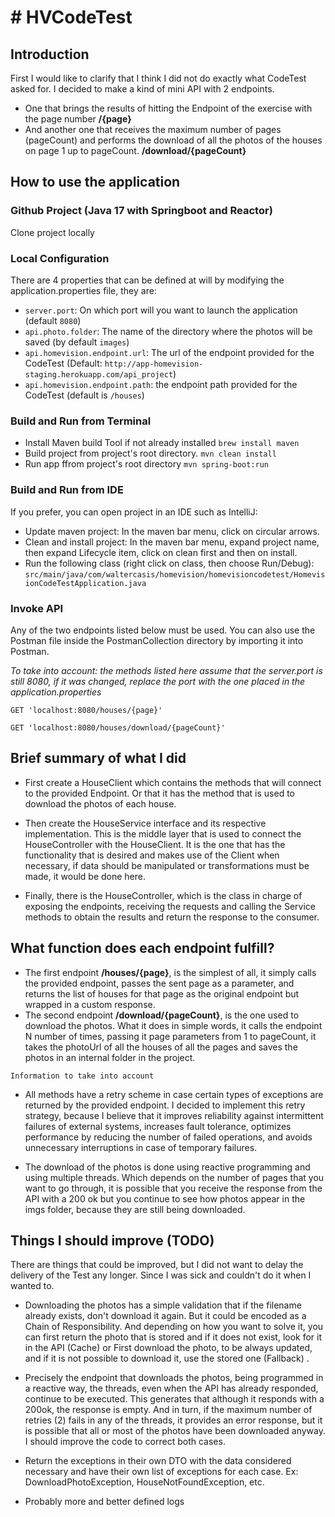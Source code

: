 # # HVCodeTest
## Introduction


First I would like to clarify that I think I did not do exactly what CodeTest asked for. I decided to make a kind of mini API with 2 endpoints.

 - One that brings the results of hitting the Endpoint of the exercise with the page number **/{page}**
 - And another one that receives the maximum number of pages (pageCount) and performs the download of all the photos of the houses on page 1 up to pageCount. **/download/{pageCount}**

## How to use the application

### Github Project (Java 17 with Springboot and Reactor)

Clone project locally

### Local Configuration

There are 4 properties that can be defined at will by modifying the application.properties file, they are:

- ```server.port```: On which port will you want to launch the application (default ```8080```)
- ```api.photo.folder```: The name of the directory where the photos will be saved (by default ```images```)
- ```api.homevision.endpoint.url```: The url of the  endpoint provided for the CodeTest (Default: ```http://app-homevision-staging.herokuapp.com/api_project```)
- ```api.homevision.endpoint.path```: the endpoint path provided for the CodeTest (default is ```/houses```)

### Build and Run from Terminal

- Install Maven build Tool if not already installed
  ```brew install maven```
- Build project from project's root directory.
  ```mvn clean install```
- Run app ffrom project's root directory
  ```mvn spring-boot:run```


### Build and Run from IDE  

If you prefer, you can open project in an IDE such as IntelliJ:

- Update maven project: In the maven bar menu, click on circular arrows.
- Clean and install project: In the maven bar menu, expand project name, then expand Lifecycle item, click on clean first and then on install.
- Run the following class (right click on class, then choose Run/Debug): ```src/main/java/com/waltercasis/homevision/homevisioncodetest/HomevisionCodeTestApplication.java```

### Invoke API

Any of the two endpoints listed below must be used. You can also use the Postman file inside the PostmanCollection directory by importing it into Postman.

*To take into account: the methods listed here assume that the server.port is still 8080, if it was changed, replace the port with the one placed in the application.properties*

```GET 'localhost:8080/houses/{page}'```

```GET 'localhost:8080/houses/download/{pageCount}'```


## Brief summary of what I did

- First create a HouseClient which contains the methods that will connect to the provided Endpoint. Or that it has the method that is used to download the photos of each house.

- Then create the HouseService interface and its respective implementation. This is the middle layer that is used to connect the HouseController with the HouseClient. It is the one that has the functionality that is desired and makes use of the Client when necessary, if data should be manipulated or transformations must be made, it would be done here.

- Finally, there is the HouseController, which is the class in charge of exposing the endpoints, receiving the requests and calling the Service methods to obtain the results and return the response to the consumer.

## What function does each endpoint fulfill?

- The first endpoint **/houses/{page}**, is the simplest of all, it simply calls the provided endpoint, passes the sent page as a parameter, and returns the list of houses for that page as the original endpoint but wrapped in a custom response.
- The second endpoint **/download/{pageCount}**, is the one used to download the photos. What it does in simple words, it calls the endpoint N number of times, passing it page parameters from 1 to pageCount, it takes the photoUrl of all the houses of all the pages and saves the photos in an internal folder in the project.

`Information to take into account`

- All methods have a retry scheme in case certain types of exceptions are returned by the provided endpoint. I decided to implement this retry strategy, because I believe that it improves reliability against intermittent failures of external systems, increases fault tolerance, optimizes performance by reducing the number of failed operations, and avoids unnecessary interruptions in case of temporary failures.

- The download of the photos is done using reactive programming and using multiple threads. Which depends on the number of pages that you want to go through, it is possible that you receive the response from the API with a 200 ok but you continue to see how photos appear in the imgs folder, because they are still being downloaded.

## Things I should improve (TODO)

There are things that could be improved, but I did not want to delay the delivery of the Test any longer. Since I was sick and couldn't do it when I wanted to.

 - Downloading the photos has a simple validation that if the filename already exists, don't download it again. But it could be encoded as a Chain of Responsibility. And depending on how you want to solve it, you can first return the photo that is stored and if it does not exist, look for it in the API (Cache) or First download the photo, to be always updated, and if it is not possible to download it, use the stored one (Fallback) .

- Precisely the endpoint that downloads the photos, being programmed in a reactive way, the threads, even when the API has already responded, continue to be executed. This generates that although it responds with a 200ok, the response is empty. And in turn, if the maximum number of retries (2) fails in any of the threads, it provides an error response, but it is possible that all or most of the photos have been downloaded anyway. I should improve the code to correct both cases.

- Return the exceptions in their own DTO with the data considered necessary and have their own list of exceptions for each case. Ex: DownloadPhotoException, HouseNotFoundException, etc.

- Probably more and better defined logs

